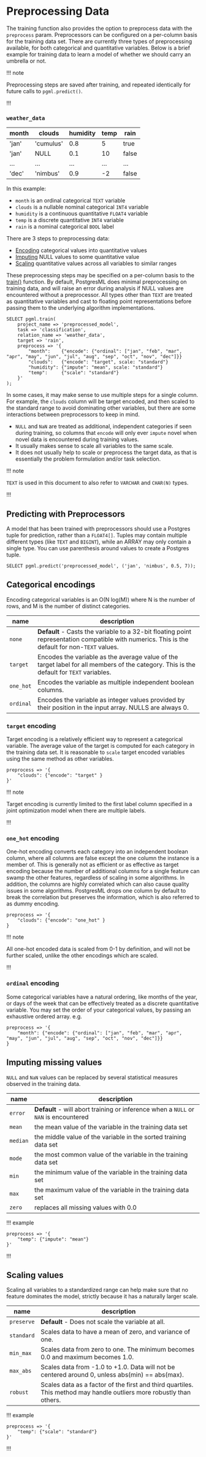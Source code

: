 # Preprocessing Data

The training function also provides the option to preprocess data with the `preprocess` param. Preprocessors can be configured on a per-column basis for the training data set. There are currently three types of preprocessing available, for both categorical and quantitative variables. Below is a brief example for training data to learn a model of whether we should carry an umbrella or not.

!!! note

Preprocessing steps are saved after training, and repeated identically for future calls to <code>pgml.predict()</code>.

!!!

### `weather_data`
| **month** | **clouds** | **humidity** | **temp** | **rain** | 
|-----------|------------|--------------|----------|----------|
| 'jan'     | 'cumulus'  | 0.8          | 5        | true     |
| 'jan'     | NULL       | 0.1          | 10       | false    |
| …         | …          | …            | …        | …        | 
| 'dec'     | 'nimbus'   | 0.9          | -2       | false    |

In this example: 
- `month` is an ordinal categorical `TEXT` variable
- `clouds` is a nullable nominal categorical `INT4` variable
- `humidity` is a continuous quantitative `FLOAT4` variable
- `temp` is a discrete quantitative `INT4` variable
- `rain` is a nominal categorical `BOOL` label

There are 3 steps to preprocessing data:

 - [Encoding](#categorical-encodings) categorical values into quantitative values
 - [Imputing](#imputing-missing-values) NULL values to some quantitative value
 - [Scaling](#scaling-values) quantitative values across all variables to similar ranges

These preprocessing steps may be specified on a per-column basis to the [train()](/docs/training/overview/) function. By default, PostgresML does minimal preprocessing on training data, and will raise an error during analysis if NULL values are encountered without a preprocessor. All types other than `TEXT` are treated as quantitative variables and cast to floating point representations before passing them to the underlying algorithm implementations.   

```postgresql title="pgml.train()"
SELECT pgml.train(
    project_name => 'preprocessed_model', 
    task => 'classification', 
    relation_name => 'weather_data',
    target => 'rain', 
    preprocess => '{
        "month":    {"encode": {"ordinal": ["jan", "feb", "mar", "apr", "may", "jun", "jul", "aug", "sep", "oct", "nov", "dec"]}}
        "clouds":   {"encode": "target", scale: "standard"}
        "humidity": {"impute": "mean", scale: "standard"}
        "temp":     {"scale": "standard"}
    }'
);
```

In some cases, it may make sense to use multiple steps for a single column. For example, the `clouds` column will be target encoded, and then scaled to the standard range to avoid dominating other variables, but there are some interactions between preprocessors to keep in mind. 

- `NULL` and `NaN` are treated as additional, independent categories if seen during training, so columns that `encode` will only ever `impute` novel when novel data is encountered during training values.
- It usually makes sense to scale all variables to the same scale.
- It does not usually help to scale or preprocess the target data, as that is essentially the problem formulation and/or task selection.

!!! note

`TEXT` is used in this document to also refer to `VARCHAR` and `CHAR(N)` types.

!!!

## Predicting with Preprocessors

A model that has been trained with preprocessors should use a Postgres tuple for prediction, rather than a `FLOAT4[]`. Tuples may contain multiple different types (like `TEXT` and `BIGINT`), while an ARRAY may only contain a single type. You can use parenthesis around values to create a Postgres tuple.

```postgresql title="pgml.predict()"
SELECT pgml.predict('preprocessed_model', ('jan', 'nimbus', 0.5, 7));
```

## Categorical encodings
Encoding categorical variables is an O(N log(M)) where N is the number of rows, and M is the number of distinct categories.   

| **name**  | **description**                                                                                                                                 | 
|-----------|-------------------------------------------------------------------------------------------------------------------------------------------------|
| `none`    | **Default** - Casts the variable to a 32-bit floating point representation compatible with numerics. This is the default for non-`TEXT` values. |
| `target`  | Encodes the variable as the average value of the target label for all members of the category. This is the default for `TEXT` variables.        |
| `one_hot` | Encodes the variable as multiple independent boolean columns.                                                                                   |
| `ordinal` | Encodes the variable as integer values provided by their position in the input array. NULLS are always 0.                                       |

### `target` encoding
Target encoding is a relatively efficient way to represent a categorical variable. The average value of the target is computed for each category in the training data set. It is reasonable to `scale` target encoded variables using the same method as other variables. 

```
preprocess => '{
    "clouds": {"encode": "target" }
}'
```

!!! note

Target encoding is currently limited to the first label column specified in a joint optimization model when there are multiple labels.

!!!

### `one_hot` encoding
One-hot encoding converts each category into an independent boolean column, where all columns are false except the one column the instance is a member of. This is generally not as efficient or as effective as target encoding because the number of additional columns for a single feature can swamp the other features, regardless of scaling in some algorithms. In addition, the columns are highly correlated which can also cause quality issues in some algorithms. PostgresML drops one column by default to break the correlation but preserves the information, which is also referred to as dummy encoding.

```
preprocess => '{
    "clouds": {"encode": "one_hot" }
}
```

!!! note

All one-hot encoded data is scaled from 0-1 by definition, and will not be further scaled, unlike the other encodings which are scaled.

!!!

### `ordinal` encoding
Some categorical variables have a natural ordering, like months of the year, or days of the week that can be effectively treated as a discrete quantitative variable. You may set the order of your categorical values, by passing an exhaustive ordered array. e.g.

```
preprocess => '{
    "month": {"encode": {"ordinal": ["jan", "feb", "mar", "apr", "may", "jun", "jul", "aug", "sep", "oct", "nov", "dec"]}}
}
```

## Imputing missing values
`NULL` and `NaN` values can be replaced by several statistical measures observed in the training data.

| **name** | **description**                                                                       | 
|----------|---------------------------------------------------------------------------------------|
| `error`    | **Default** - will abort training or inference when a `NULL` or `NAN` is encountered |
| `mean`     | the mean value of the variable in the training data set                               |
| `median`   | the middle value of the variable in the sorted training data set                      |
| `mode`     | the most common value of the variable in the training data set                        |
| `min`      | the minimum value of the variable in the training data set                            |
| `max`      | the maximum value of the variable in the training data set                            |
| `zero`     | replaces all missing values with 0.0                                                  |


!!! example

```
preprocess => '{
    "temp": {"impute": "mean"}
}'
```

!!!

## Scaling values
Scaling all variables to a standardized range can help make sure that no feature dominates the model, strictly because it has a naturally larger scale.  

| **name**   | **description**                                                                                                       | 
|------------|-----------------------------------------------------------------------------------------------------------------------|
| `preserve` | **Default** - Does not scale the variable at all.                                                                     |
| `standard` | Scales data to have a mean of zero, and variance of one.                                                              |
| `min_max`  | Scales data from zero to one. The minimum becomes 0.0 and maximum becomes 1.0.                                        |
| `max_abs`  | Scales data from -1.0 to +1.0. Data will not be centered around 0, unless abs(min) == abs(max).                       |
| `robust`   | Scales data as a factor of the first and third quartiles. This method may handle outliers more robustly than others.  |

!!! example

```
preprocess => '{
    "temp": {"scale": "standard"}
}'
```

!!!

